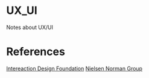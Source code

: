 # UX_UI
Notes about UX/UI


# References
[Intereaction Design Foundation](https://www.interaction-design.org/literature)
[Nielsen Norman Group](https://www.nngroup.com/)
